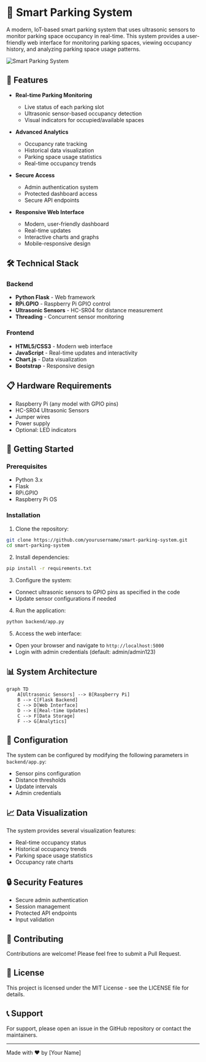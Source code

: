 # 🚗 Smart Parking System

A modern, IoT-based smart parking system that uses ultrasonic sensors to monitor parking space occupancy in real-time. This system provides a user-friendly web interface for monitoring parking spaces, viewing occupancy history, and analyzing parking space usage patterns.

![Smart Parking System](https://raw.githubusercontent.com/yourusername/smart-parking-system/main/assets/smart-parking-system.png)

## 🌟 Features

- **Real-time Parking Monitoring**
  - Live status of each parking slot
  - Ultrasonic sensor-based occupancy detection
  - Visual indicators for occupied/available spaces

- **Advanced Analytics**
  - Occupancy rate tracking
  - Historical data visualization
  - Parking space usage statistics
  - Real-time occupancy trends

- **Secure Access**
  - Admin authentication system
  - Protected dashboard access
  - Secure API endpoints

- **Responsive Web Interface**
  - Modern, user-friendly dashboard
  - Real-time updates
  - Interactive charts and graphs
  - Mobile-responsive design

## 🛠️ Technical Stack

### Backend
- **Python Flask** - Web framework
- **RPi.GPIO** - Raspberry Pi GPIO control
- **Ultrasonic Sensors** - HC-SR04 for distance measurement
- **Threading** - Concurrent sensor monitoring

### Frontend
- **HTML5/CSS3** - Modern web interface
- **JavaScript** - Real-time updates and interactivity
- **Chart.js** - Data visualization
- **Bootstrap** - Responsive design

## 📋 Hardware Requirements

- Raspberry Pi (any model with GPIO pins)
- HC-SR04 Ultrasonic Sensors
- Jumper wires
- Power supply
- Optional: LED indicators

## 🚀 Getting Started

### Prerequisites
- Python 3.x
- Flask
- RPi.GPIO
- Raspberry Pi OS

### Installation

1. Clone the repository:
```bash
git clone https://github.com/yourusername/smart-parking-system.git
cd smart-parking-system
```

2. Install dependencies:
```bash
pip install -r requirements.txt
```

3. Configure the system:
- Connect ultrasonic sensors to GPIO pins as specified in the code
- Update sensor configurations if needed

4. Run the application:
```bash
python backend/app.py
```

5. Access the web interface:
- Open your browser and navigate to `http://localhost:5000`
- Login with admin credentials (default: admin/admin123)

## 📊 System Architecture

```mermaid
graph TD
    A[Ultrasonic Sensors] --> B[Raspberry Pi]
    B --> C[Flask Backend]
    C --> D[Web Interface]
    D --> E[Real-time Updates]
    C --> F[Data Storage]
    F --> G[Analytics]
```

## 🔧 Configuration

The system can be configured by modifying the following parameters in `backend/app.py`:

- Sensor pins configuration
- Distance thresholds
- Update intervals
- Admin credentials

## 📈 Data Visualization

The system provides several visualization features:

- Real-time occupancy status
- Historical occupancy trends
- Parking space usage statistics
- Occupancy rate charts

## 🔒 Security Features

- Secure admin authentication
- Session management
- Protected API endpoints
- Input validation

## 🤝 Contributing

Contributions are welcome! Please feel free to submit a Pull Request.

## 📝 License

This project is licensed under the MIT License - see the LICENSE file for details.

## 📞 Support

For support, please open an issue in the GitHub repository or contact the maintainers.

---

Made with ❤️ by [Your Name]
